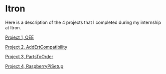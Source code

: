 # Itron
Here is a description of the 4 projects that I completed during my internship at Itron.

[Project 1, OEE](https://github.com/marc-caramello/Itron/blob/master/Project1_OEE.md)

[Project 2, AddErtCompatibility](https://github.com/marc-caramello/Itron/blob/master/Project2_AddErtCompatibility.md)

[Project 3, PartsToOrder](https://github.com/marc-caramello/Itron/blob/master/Project3_PartsToOrder.md)

[Project 4, RaspberryPiSetup](https://github.com/marc-caramello/Itron/blob/master/Project4_RaspberryPiSetup.md)
